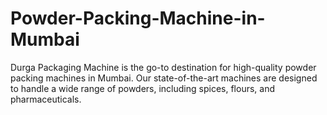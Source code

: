 # Powder-Packing-Machine-in-Mumbai
Durga Packaging Machine is the go-to destination for high-quality powder packing machines in Mumbai. Our state-of-the-art machines are designed to handle a wide range of powders, including spices, flours, and pharmaceuticals. 
